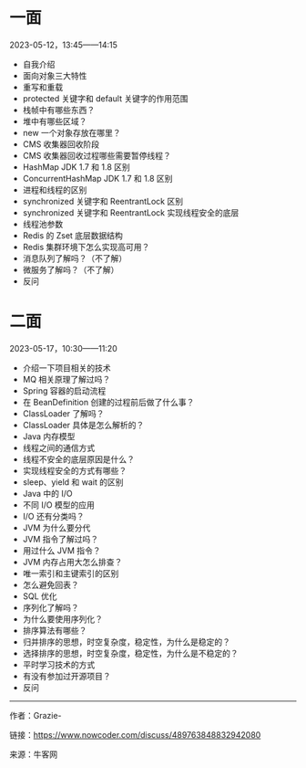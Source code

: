 # 一面

2023-05-12，13:45——14:15

+ 自我介绍
+ 面向对象三大特性
+ 重写和重载
+ protected 关键字和 default 关键字的作用范围
+ 栈帧中有哪些东西？
+ 堆中有哪些区域？
+ new 一个对象存放在哪里？
+ CMS 收集器回收阶段
+ CMS 收集器回收过程哪些需要暂停线程？
+ HashMap JDK 1.7 和 1.8 区别
+ ConcurrentHashMap JDK 1.7 和 1.8 区别
+ 进程和线程的区别
+ synchronized 关键字和 ReentrantLock 区别
+ synchronized 关键字和 ReentrantLock 实现线程安全的底层
+ 线程池参数
+ Redis 的 Zset 底层数据结构
+ Redis 集群环境下怎么实现高可用？
+ 消息队列了解吗？（不了解）
+ 微服务了解吗？（不了解）
+ 反问

# 二面

2023-05-17，10:30——11:20

+ 介绍一下项目相关的技术
+ MQ 相关原理了解过吗？
+ Spring 容器的启动流程
+ 在 BeanDefinition 创建的过程前后做了什么事？
+ ClassLoader 了解吗？
+ ClassLoader 具体是怎么解析的？
+ Java 内存模型
+ 线程之间的通信方式
+ 线程不安全的底层原因是什么？
+ 实现线程安全的方式有哪些？
+ sleep、yield 和 wait 的区别
+ Java 中的 I/O
+ 不同 I/O 模型的应用
+ I/O 还有分类吗？
+ JVM 为什么要分代
+ JVM 指令了解过吗？
+ 用过什么 JVM 指令？
+ JVM 内存占用大怎么排查？
+ 唯一索引和主键索引的区别
+ 怎么避免回表？
+ SQL 优化
+ 序列化了解吗？
+ 为什么要使用序列化？
+ 排序算法有哪些？
+ 归并排序的思想，时空复杂度，稳定性，为什么是稳定的？
+ 选择排序的思想，时空复杂度，稳定性，为什么是不稳定的？
+ 平时学习技术的方式
+ 有没有参加过开源项目？
+ 反问

------
作者：Grazie-

链接：https://www.nowcoder.com/discuss/489763848832942080

来源：牛客网